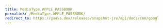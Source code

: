 ```yaml
---
title: MediaType.APPLE_PASSBOOK
permalink: /MediaType.APPLE_PASSBOOK/
redirect_to: https://guava.dev/releases/snapshot-jre/api/docs/com/google/common/net/MediaType.html#APPLE_PASSBOOK
---
```

